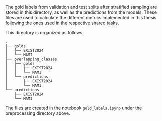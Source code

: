 
The gold labels from validation and test splits after stratified sampling are stored in this directory, as well as the predictions from the models. These files are used to calculate the different metrics implemented in this thesis following the ones used in the respective shared tasks.

This directory is organized as follows:

```
.
├── golds
│   ├── EXIST2024
│   └── MAMI
├── overlapping_classes
│   ├── golds
│   │   ├── EXIST2024
│   │   └── MAMI
│   └── predictions
│       ├── EXIST2024
│       └── MAMI
└── predictions
    ├── EXIST2024
    └── MAMI
```

The files are created in the notebook `gold_labels.ipynb` under the preprocessing directory above.
